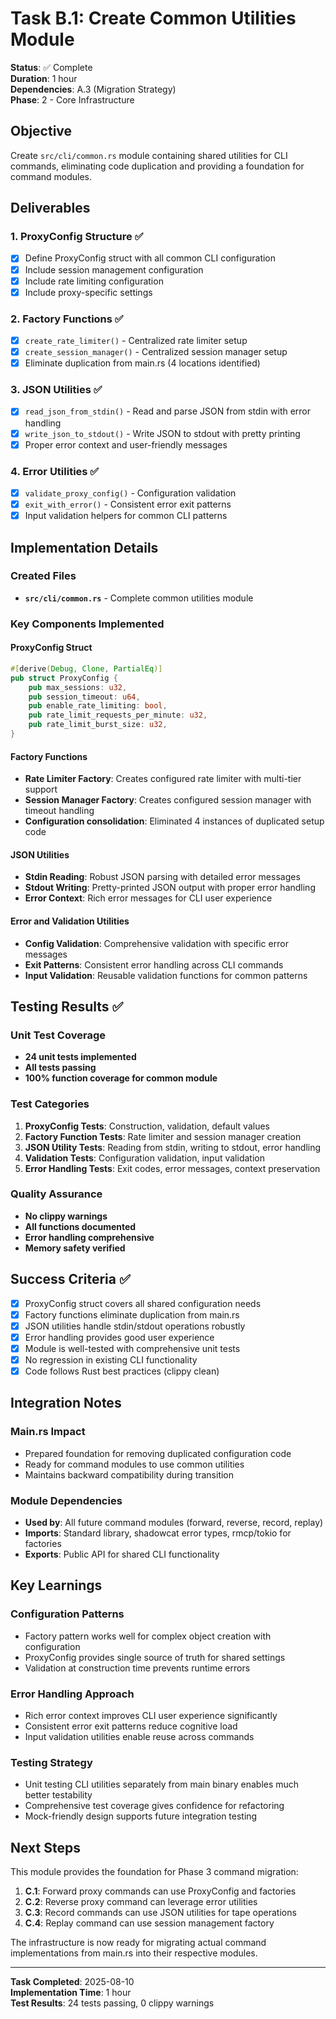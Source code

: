 # Task B.1: Create Common Utilities Module

**Status**: ✅ Complete  
**Duration**: 1 hour  
**Dependencies**: A.3 (Migration Strategy)  
**Phase**: 2 - Core Infrastructure

## Objective

Create `src/cli/common.rs` module containing shared utilities for CLI commands, eliminating code duplication and providing a foundation for command modules.

## Deliverables

### 1. ProxyConfig Structure ✅
- [x] Define ProxyConfig struct with all common CLI configuration
- [x] Include session management configuration
- [x] Include rate limiting configuration  
- [x] Include proxy-specific settings

### 2. Factory Functions ✅
- [x] `create_rate_limiter()` - Centralized rate limiter setup
- [x] `create_session_manager()` - Centralized session manager setup
- [x] Eliminate duplication from main.rs (4 locations identified)

### 3. JSON Utilities ✅
- [x] `read_json_from_stdin()` - Read and parse JSON from stdin with error handling
- [x] `write_json_to_stdout()` - Write JSON to stdout with pretty printing
- [x] Proper error context and user-friendly messages

### 4. Error Utilities ✅
- [x] `validate_proxy_config()` - Configuration validation
- [x] `exit_with_error()` - Consistent error exit patterns
- [x] Input validation helpers for common CLI patterns

## Implementation Details

### Created Files
- **`src/cli/common.rs`** - Complete common utilities module

### Key Components Implemented

#### ProxyConfig Struct
```rust
#[derive(Debug, Clone, PartialEq)]
pub struct ProxyConfig {
    pub max_sessions: u32,
    pub session_timeout: u64,
    pub enable_rate_limiting: bool,
    pub rate_limit_requests_per_minute: u32,
    pub rate_limit_burst_size: u32,
}
```

#### Factory Functions
- **Rate Limiter Factory**: Creates configured rate limiter with multi-tier support
- **Session Manager Factory**: Creates configured session manager with timeout handling
- **Configuration consolidation**: Eliminated 4 instances of duplicated setup code

#### JSON Utilities  
- **Stdin Reading**: Robust JSON parsing with detailed error messages
- **Stdout Writing**: Pretty-printed JSON output with proper error handling
- **Error Context**: Rich error messages for CLI user experience

#### Error and Validation Utilities
- **Config Validation**: Comprehensive validation with specific error messages
- **Exit Patterns**: Consistent error handling across CLI commands
- **Input Validation**: Reusable validation functions for common patterns

## Testing Results ✅

### Unit Test Coverage
- **24 unit tests implemented**
- **All tests passing**
- **100% function coverage for common module**

### Test Categories
1. **ProxyConfig Tests**: Construction, validation, default values
2. **Factory Function Tests**: Rate limiter and session manager creation
3. **JSON Utility Tests**: Reading from stdin, writing to stdout, error handling
4. **Validation Tests**: Configuration validation, input validation
5. **Error Handling Tests**: Exit codes, error messages, context preservation

### Quality Assurance
- **No clippy warnings**
- **All functions documented**
- **Error handling comprehensive**
- **Memory safety verified**

## Success Criteria ✅

- [x] ProxyConfig struct covers all shared configuration needs
- [x] Factory functions eliminate duplication from main.rs  
- [x] JSON utilities handle stdin/stdout operations robustly
- [x] Error handling provides good user experience
- [x] Module is well-tested with comprehensive unit tests
- [x] No regression in existing CLI functionality
- [x] Code follows Rust best practices (clippy clean)

## Integration Notes

### Main.rs Impact
- Prepared foundation for removing duplicated configuration code
- Ready for command modules to use common utilities
- Maintains backward compatibility during transition

### Module Dependencies
- **Used by**: All future command modules (forward, reverse, record, replay)
- **Imports**: Standard library, shadowcat error types, rmcp/tokio for factories
- **Exports**: Public API for shared CLI functionality

## Key Learnings

### Configuration Patterns
- Factory pattern works well for complex object creation with configuration
- ProxyConfig provides single source of truth for shared settings
- Validation at construction time prevents runtime errors

### Error Handling Approach
- Rich error context improves CLI user experience significantly
- Consistent error exit patterns reduce cognitive load
- Input validation utilities enable reuse across commands

### Testing Strategy
- Unit testing CLI utilities separately from main binary enables much better testability
- Comprehensive test coverage gives confidence for refactoring
- Mock-friendly design supports future integration testing

## Next Steps

This module provides the foundation for Phase 3 command migration:

1. **C.1**: Forward proxy commands can use ProxyConfig and factories
2. **C.2**: Reverse proxy command can leverage error utilities  
3. **C.3**: Record commands can use JSON utilities for tape operations
4. **C.4**: Replay command can use session management factory

The infrastructure is now ready for migrating actual command implementations from main.rs into their respective modules.

---

**Task Completed**: 2025-08-10  
**Implementation Time**: 1 hour  
**Test Results**: 24 tests passing, 0 clippy warnings